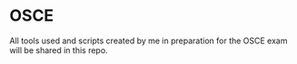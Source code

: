 # OSCE
All tools used and scripts created by me in preparation for the OSCE exam will be shared in this repo.
